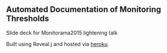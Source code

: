 ## Automated Documentation of Monitoring Thresholds

Slide deck for Monitorama2015 lightening talk

Built using Reveal.j and hosted via [heroku](https://monitorama2015.herokuapp.com/#/).

